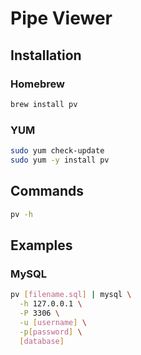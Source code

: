 # Pipe Viewer

## Installation

### Homebrew

```sh
brew install pv
```

### YUM

```sh
sudo yum check-update
sudo yum -y install pv
```

## Commands

```sh
pv -h
```

## Examples

### MySQL

```sh
pv [filename.sql] | mysql \
  -h 127.0.0.1 \
  -P 3306 \
  -u [username] \
  -p[password] \
  [database]
```
